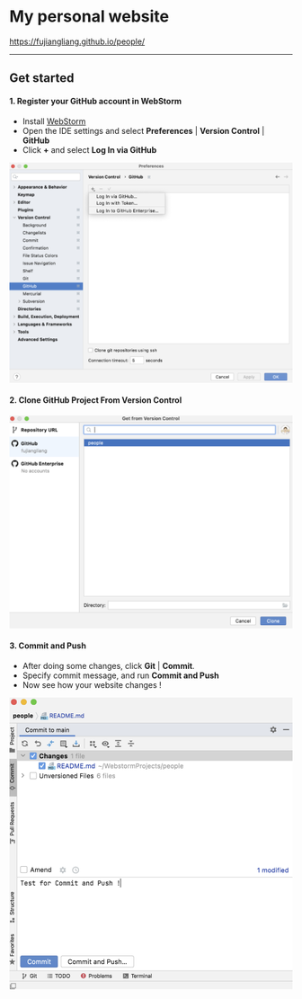 # My personal website

https://fujiangliang.github.io/people/

---
## Get started
#### 1. Register your GitHub account in WebStorm
* Install [WebStorm](https://www.jetbrains.com/webstorm/)
* Open the IDE settings and select **Preferences** | **Version Control** | **GitHub**
* Click **+** and select **Log In via GitHub**

![](assets/images/1.png)

#### 2. Clone GitHub Project From Version Control

![](assets/images/2.png)

#### 3. Commit and Push
* After doing some changes, click **Git** | **Commit**. 
* Specify commit message, and run **Commit and Push** 
* Now see how your website changes !

![](assets/images/3.png)

